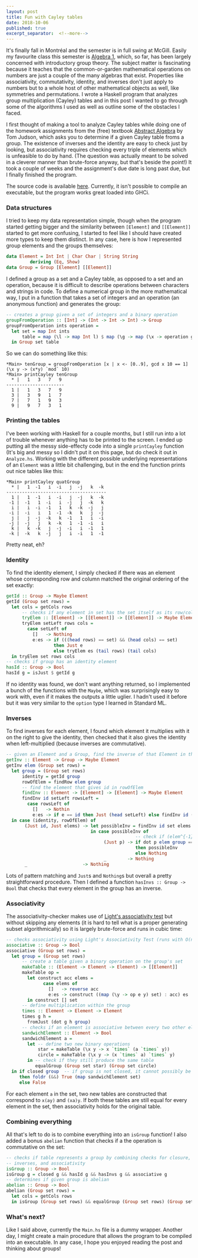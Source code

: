 ```yaml
---
layout: post
title: Fun with Cayley tables
date: 2018-10-06
published: true
excerpt_separator:  <!--more-->
---
```

It's finally fall in Montréal and the semester is in full swing at McGill. Easily my favourite class this semester is [Algebra 1](https://www.mcgill.ca/study/2018-2019/courses/math-235), which, so far, has been largely concerned with introductory group theory. The subject matter is fascinating because it teaches that the common-or-garden mathematical operations on numbers are just a couple of the many algebras that exist. Properties like associativity, commutativity, identity, and inverses don't just apply to numbers but to a whole host of other mathematical objects as well, like symmetries and permutations. I wrote a Haskell program that analyzes group multiplication (Cayley) tables and in this post I wanted to go through some of the algorithms I used as well as outline some of the obstacles I faced.  

<!--more-->
I first thought of making a tool to analyze Cayley tables while doing one of the homework assignments from the (free) textbook [Abstract Algebra](http://abstract.ups.edu) by Tom Judson, which asks you to determine if a given Cayley table froms a group. The existence of inverses and the identity are easy to check just by looking, but associativity requires checking every triple of elements which is unfeasible to do by hand. (The question was actually meant to be solved in a cleverer manner than brute-force anyway, but that's beside the point!) It took a couple of weeks and the assignment's due date is long past due, but I finally finished the program.  

The source code is available [here](https://github.com/marcelgoh/misc-programs/tree/master/haskell/Cayley). Currently, it isn't possible to compile an executable, but the program works great loaded into GHCi.
### Data structures
I tried to keep my data representation simple, though when the program started getting bigger and the similarity between `[Element]` and `[[Element]]` started to get more confusing, I started to feel like I should have created more types to keep them distinct. In any case, here is how I represented group elements and the groups themselves:
```haskell
data Element = Int Int | Char Char | String String
         deriving (Eq, Show)
data Group = Group [Element] [[Element]]
```
I defined a group as a set and a Cayley table, as opposed to a set and an operation, because it is difficult to describe operations between characters and strings in code. To define a numerical group in the more mathematical way, I put in a function that takes a set of integers and an operation (an anonymous function) and generates the group:
```haskell
-- creates a group given a set of integers and a binary operation
groupFromOperation :: [Int] -> (Int -> Int -> Int) -> Group
groupFromOperation ints operation =
  let set = map Int ints
      table = map (\l -> map Int l) $ map (\g -> map (\x -> operation g x) ints) ints
  in Group set table
```
So we can do something like this:
```
*Main> tenGroup = groupFromOperation [x | x <- [0..9], gcd x 10 == 1] (\x y -> (x*y) `mod` 10)
*Main> printCayley tenGroup
  * |   1   3   7   9
----------------------
  1 |   1   3   7   9
  3 |   3   9   1   7
  7 |   7   1   9   3
  9 |   9   7   3   1
```

### Printing the tables
I've been working with Haskell for a couple months, but I still run into a lot of trouble whenever anything has to be printed to the screen. I ended up putting all the messy side-effecty code into a single `printCayley` function (It's big and messy so I didn't put it on this page, but do check it out in `Analyze.hs`. Working with the different possible underlying representations of an `Element` was a little bit challenging, but in the end the function prints out nice tables like this:
```
*Main> printCayley quatGroup
  * |   1  -1   i  -i   j  -j   k  -k
--------------------------------------
  1 |   1  -1   i  -i   j  -j   k  -k
 -1 |  -1   1  -i   i  -j   j  -k   k
  i |   i  -i  -1   1   k  -k  -j   j
 -i |  -i   i   1  -1  -k   k   j  -j
  j |   j  -j  -k   k  -1   1   i  -i
 -j |  -j   j   k  -k   1  -1  -i   i
  k |   k  -k   j  -j  -i   i  -1   1
 -k |  -k   k  -j   j   i  -i   1  -1
 ```
Pretty neat, eh?

### Identity
To find the identity element, I simply checked if there was an element whose corresponding row and column matched the original ordering of the set exactly:
```haskell
getId :: Group -> Maybe Element
getId (Group set rows) =
  let cols = getCols rows
      -- checks if any element in set has the set itself as its row/col
      tryElem :: [Element] -> [[Element]] -> [[Element]] -> Maybe Element
      tryElem setLeft rows cols =
        case setLeft of
          []   -> Nothing
          e:es -> if (((head rows) == set) && (head cols) == set)
                  then Just e
                  else tryElem es (tail rows) (tail cols)
  in tryElem set rows cols
-- checks if group has an identity element
hasId :: Group -> Bool
hasId g = isJust $ getId g
```
If no identity was found, we don't want anything returned, so I implemented a bunch of the functions with the `Maybe`, which was surprisingly easy to work with, even if it makes the outputs a little uglier. I hadn't used it before but it was very similar to the `option` type I learned in Standard ML.

### Inverses
To find inverses for each element, I found which element it multiplies with it on the right to give the identity, then checked that it also gives the identity when left-multiplied (because inverses are commutative).
```haskell
-- given an Element and a Group, find the inverse of that Element in the Group
getInv :: Element -> Group -> Maybe Element
getInv elem (Group set rows) =
  let group = (Group set rows)
      identity = getId group
      rowOfElem = findRow elem group
      -- find the element that gives id in rowOfElem
      findInv :: Element -> [Element] -> [Element] -> Maybe Element
      findInv id setLeft rowsLeft =
        case rowsLeft of
          []   -> Nothin
          e:es -> if e == id then Just (head setLeft) else findInv id (tail setLeft) es
  in case (identity, rowOfElem) of
       (Just id, Just elems) -> let possibleInv = findInv id set elems
                                in case possibleInv of
                                                 -- check if (elem^{-1}*elem = id) as well
                                     (Just p) -> if dot p elem group == identity
                                                 then possibleInv
                                                 else Nothing
                                     _        -> Nothing
       _                     -> Nothing
```
Lots of pattern matching and `Just`s and `Nothing`s but overall a pretty straightforward procedure. Then I defined a function `hasInvs :: Group -> Bool` that checks that every element in the group has an inverse.

### Associativity
The associativity-checker makes use of [Light's associativity test](https://en.wikipedia.org/wiki/Light%27s_associativity_test) but without skipping any elements (it is hard to tell what is a proper generating subset algorithmically) so it is largely brute-force and runs in cubic time:
```haskell
-- checks associativity using Light's Associativity Test (runs with O(n^3))
associative :: Group -> Bool
associative (Group set rows) =
  let group = (Group set rows)
      -- create a table given a binary operation on the group's set
      makeTable :: (Element -> Element -> Element) -> [[Element]]
      makeTable op =
        let construct acc elems =
              case elems of
                []   -> reverse acc
                e:es -> construct ((map (\y -> op e y) set) : acc) es
        in construct [] set
      -- define multiplication within the group
      times :: Element -> Element -> Element
      times g h =
        fromJust (dot g h group)
      -- checks if an element is associative between every two other elements in the group
      sandwichElement :: Element -> Bool
      sandwichElement a =
        let -- define two new binary operations
            star = makeTable (\x y -> x `times` (a `times` y))
            circle = makeTable (\x y -> (x `times` a) `times` y)
        in -- check if they still produce the same table
           equalGroup (Group set star) (Group set circle)
  in if closed group  -- if group is not closed, it cannot possibly be associative
     then foldr (&&) True (map sandwichElement set)
     else False
```
For each element `a` in the set, two new tables are constructed that correspond to `x(ay)` and `(xa)y`. If both these tables are still equal for every element in the set, then associativity holds for the original table.
### Combining everything
All that's left to do is to combine everything into an `isGroup` function! I also added a bonus `abelian` function that checks if a the operation is commutative on the set:
```haskell
-- checks if table represents a group by combining checks for closure, identity,
-- inverses, and associativity
isGroup :: Group -> Bool
isGroup g = closed g && hasId g && hasInvs g && associative g
-- determines if given group is abelian
abelian :: Group -> Bool
abelian (Group set rows) =
  let cols = getCols rows
  in isGroup (Group set rows) && equalGroup (Group set rows) (Group set cols)
```
### What's next?
Like I said above, currently the `Main.hs` file is a dummy wrapper. Another day, I might create a main procedure that allows the program to be compiled into an executable. In any case, I hope you enjoyed reading the post and thinking about groups!